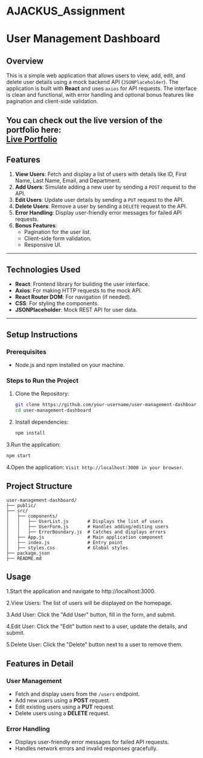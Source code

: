 # AJACKUS_Assignment

# User Management Dashboard

## Overview
This is a simple web application that allows users to view, add, edit, and delete user details using a mock backend API (`JSONPlaceholder`). The application is built with **React** and uses `axios` for API requests. The interface is clean and functional, with error handling and optional bonus features like pagination and client-side validation.

You can check out the live version of the portfolio here:  
**[Live Portfolio](https://ajackus-assignment-silk.vercel.app/)**
---

## Features
1. **View Users**: Fetch and display a list of users with details like ID, First Name, Last Name, Email, and Department.
2. **Add Users**: Simulate adding a new user by sending a `POST` request to the API.
3. **Edit Users**: Update user details by sending a `PUT` request to the API.
4. **Delete Users**: Remove a user by sending a `DELETE` request to the API.
5. **Error Handling**: Display user-friendly error messages for failed API requests.
6. **Bonus Features**:
   - Pagination for the user list.
   - Client-side form validation.
   - Responsive UI.

---

## Technologies Used
- **React**: Frontend library for building the user interface.
- **Axios**: For making HTTP requests to the mock API.
- **React Router DOM**: For navigation (if needed).
- **CSS**: For styling the components.
- **JSONPlaceholder**: Mock REST API for user data.

---

## Setup Instructions

### Prerequisites
- Node.js and npm installed on your machine.

### Steps to Run the Project
1. Clone the Repository:
   ```bash
   git clone https://github.com/your-username/user-management-dashboard.git
   cd user-management-dashboard
   ```
2. Install dependencies:
   ```bash
   npm install
   ```
3.Run the application:
   ```bash
   npm start
   ```
4.Open the application:
   ```Visit http://localhost:3000 in your browser```.

## Project Structure
```
user-management-dashboard/
├── public/
├── src/
│   ├── components/
│   │   ├── UserList.js       # Displays the list of users
│   │   ├── UserForm.js       # Handles adding/editing users
│   │   ├── ErrorBoundary.js  # Catches and displays errors
│   ├── App.js                # Main application component
│   ├── index.js              # Entry point
│   ├── styles.css            # Global styles
├── package.json
├── README.md
```

## Usage

1.Start the application and navigate to http://localhost:3000.

2.View Users: The list of users will be displayed on the homepage.

3.Add User: Click the "Add User" button, fill in the form, and submit.

4.Edit User: Click the "Edit" button next to a user, update the details, and submit.

5.Delete User: Click the "Delete" button next to a user to remove them.

## Features in Detail

### User Management
- Fetch and display users from the `/users` endpoint.
- Add new users using a **POST** request.
- Edit existing users using a **PUT** request.
- Delete users using a **DELETE** request.

### Error Handling
- Displays user-friendly error messages for failed API requests.
- Handles network errors and invalid responses gracefully.
